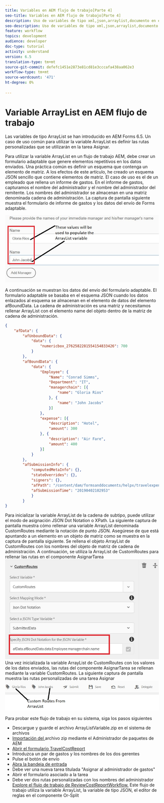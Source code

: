```yaml
---
title: Variables en AEM flujo de trabajo[Parte 4]
seo-title: Variables en AEM flujo de trabajo[Parte 4]
description: Uso de variables de tipo xml,json,arraylist,documento en el flujo de trabajo de aem
seo-description: Uso de variables de tipo xml,json,arraylist,documento en el flujo de trabajo de aem
feature: workflow
topics: development
audience: developer
doc-type: tutorial
activity: understand
version: 6.5
translation-type: tm+mt
source-git-commit: defefc1451e2873e81cd81e3cccafa438aa062e3
workflow-type: tm+mt
source-wordcount: '471'
ht-degree: 0%

---
```



# Variable ArrayList en AEM flujo de trabajo

Las variables de tipo ArrayList se han introducido en AEM Forms 6.5. Un caso de uso común para utilizar la variable ArrayList es definir las rutas personalizadas que se utilizarán en la tarea Asignar.

Para utilizar la variable ArrayList en un flujo de trabajo AEM, debe crear un formulario adaptable que genere elementos repetitivos en los datos enviados. Una práctica común es definir un esquema que contenga un elemento de matriz. A los efectos de este artículo, he creado un esquema JSON sencillo que contiene elementos de matriz. El caso de uso es el de un empleado que rellena un informe de gastos. En el informe de gastos, capturamos el nombre del administrador y el nombre del administrador del remitente. Los nombres del administrador se almacenan en una matriz denominada cadena de administración. La captura de pantalla siguiente muestra el formulario de informe de gastos y los datos del envío de Forms adaptable.

![informe de gastos](assets/expensereport.jpg)

A continuación se muestran los datos del envío del formulario adaptable. El formulario adaptable se basaba en el esquema JSON cuando los datos enlazados al esquema se almacenan en el elemento de datos del elemento afBoundData. La cadena de administración es una matriz y necesitamos rellenar ArrayList con el elemento name del objeto dentro de la matriz de cadena de administración.

```json
{
    "afData": {
        "afUnboundData": {
            "data": {
                "numericbox_2762582281554154833426": 700
            }
        },
        "afBoundData": {
            "data": {
                "Employee": {
                    "Name": "Conrad Simms",
                    "Department": "IT",
                    "managerchain": [{
                        "name": "Gloria Rios"
                    }, {
                        "name": "John Jacobs"
                    }]
                },
                "expense": [{
                    "description": "Hotel",
                    "amount": 300
                }, {
                    "description": "Air Fare",
                    "amount": 400
                }]
            }
        },
        "afSubmissionInfo": {
            "computedMetaInfo": {},
            "stateOverrides": {},
            "signers": {},
            "afPath": "/content/dam/formsanddocuments/helpx/travelexpensereport",
            "afSubmissionTime": "20190402102953"
            }
        }
}
```

Para inicializar la variable ArrayList de la cadena de subtipo, puede utilizar el modo de asignación JSON Dot Notation o XPath. La siguiente captura de pantalla muestra cómo rellenar una variable ArrayList denominada CustomRoutes mediante la notación de punto JSON. Asegúrese de que está apuntando a un elemento en un objeto de matriz como se muestra en la captura de pantalla siguiente. Se rellena el objeto ArrayList de CustomRoutes con los nombres del objeto de matriz de cadena de administración.
A continuación, se utiliza la ArrayList de CustomRoutes para rellenar las rutas en el componente AsignarTarea
![rutas personalizadas](assets/arraylist.jpg)
Una vez inicializada la variable ArrayList de CustomRoutes con los valores de los datos enviados, las rutas del componente AsignarTarea se rellenan mediante la variable CustomRoutes. La siguiente captura de pantalla muestra las rutas personalizadas de una tarea Asignar
![asingtask](assets/customactions.jpg)

Para probar este flujo de trabajo en su sistema, siga los pasos siguientes

* Descargue y guarde el archivo ArrayListVariable.zip en el sistema de archivos
* [Importación del ](assets/arraylistvariable.zip) archivo zip mediante el Administrador de paquetes de AEM
* [Abrir el formulario TravelCostReport](http://localhost:4502/content/dam/formsanddocuments/helpx/travelexpensereport/jcr:content?wcmmode=disabled)
* Introduzca un par de gastos y los nombres de los dos gerentes
* Pulse el botón de envío
* [Abra la bandeja de entrada](http://localhost:4502/aem/inbox)
* Debe ver una nueva tarea titulada &quot;Asignar al administrador de gastos&quot;
* Abrir el formulario asociado a la tarea
* Debe ver dos rutas personalizadas con los nombres del administrador
   [Explore el flujo de trabajo de ReviewCostReportWorkflow.](http://localhost:4502/editor.html/conf/global/settings/workflow/models/ReviewExpenseReport.html) Este flujo de trabajo utiliza la variable ArrayList, la variable de tipo JSON, el editor de reglas en el componente Or-Split
